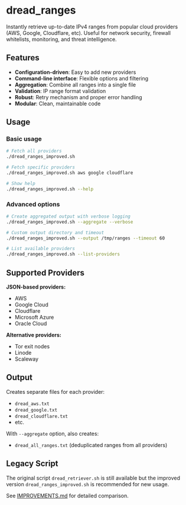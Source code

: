 # dread_ranges

Instantly retrieve up-to-date IPv4 ranges from popular cloud providers (AWS, Google, Cloudflare, etc). Useful for network security, firewall whitelists, monitoring, and threat intelligence.

## Features

- **Configuration-driven**: Easy to add new providers
- **Command-line interface**: Flexible options and filtering
- **Aggregation**: Combine all ranges into a single file
- **Validation**: IP range format validation
- **Robust**: Retry mechanism and proper error handling
- **Modular**: Clean, maintainable code

## Usage

### Basic usage
```bash
# Fetch all providers
./dread_ranges_improved.sh

# Fetch specific providers
./dread_ranges_improved.sh aws google cloudflare

# Show help
./dread_ranges_improved.sh --help
```

### Advanced options
```bash
# Create aggregated output with verbose logging
./dread_ranges_improved.sh --aggregate --verbose

# Custom output directory and timeout
./dread_ranges_improved.sh --output /tmp/ranges --timeout 60

# List available providers
./dread_ranges_improved.sh --list-providers
```

## Supported Providers

**JSON-based providers:**
- AWS
- Google Cloud
- Cloudflare  
- Microsoft Azure
- Oracle Cloud

**Alternative providers:**
- Tor exit nodes
- Linode
- Scaleway

## Output

Creates separate files for each provider:
- `dread_aws.txt`
- `dread_google.txt`
- `dread_cloudflare.txt`
- etc.

With `--aggregate` option, also creates:
- `dread_all_ranges.txt` (deduplicated ranges from all providers)

## Legacy Script

The original script `dread_retriever.sh` is still available but the improved version `dread_ranges_improved.sh` is recommended for new usage.

See [IMPROVEMENTS.md](IMPROVEMENTS.md) for detailed comparison.
